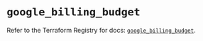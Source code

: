 # `google_billing_budget`

Refer to the Terraform Registry for docs: [`google_billing_budget`](https://registry.terraform.io/providers/hashicorp/google/5.35.0/docs/resources/billing_budget).
